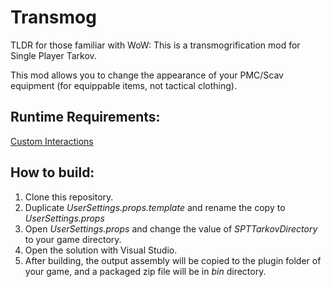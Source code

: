 # Transmog
TLDR for those familiar with WoW: This is a transmogrification mod for Single Player Tarkov.

This mod allows you to change the appearance of your PMC/Scav equipment (for equippable items, not tactical clothing).

## Runtime Requirements:

[Custom Interactions](https://hub.sp-tarkov.com/files/file/1278-custom-interactions/)

## How to build:
1. Clone this repository.
2. Duplicate *UserSettings.props.template* and rename the copy to *UserSettings.props*
3. Open *UserSettings.props* and change the value of *SPTTarkovDirectory* to your game directory.
4. Open the solution with Visual Studio.
5. After building, the output assembly will be copied to the plugin folder of your game, and a packaged zip file will be in *bin* directory.